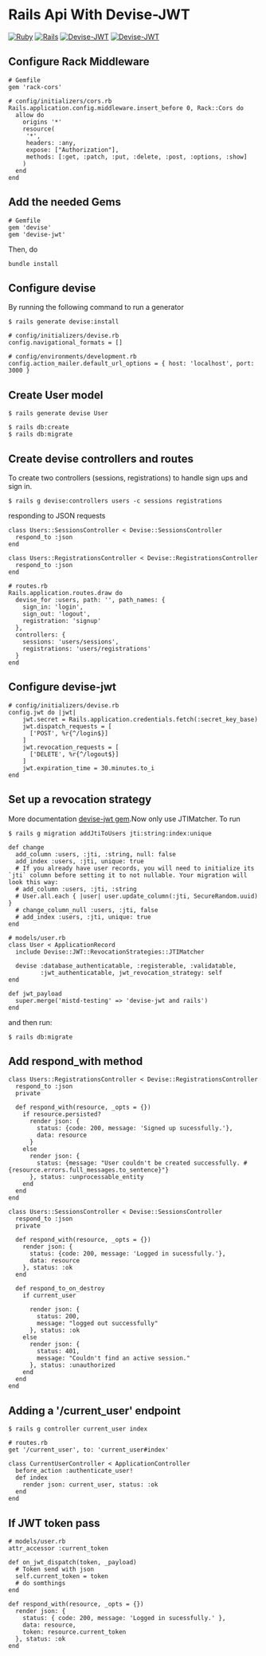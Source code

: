 # Rails Api With Devise-JWT

[![Ruby](https://badgen.net/badge/ruby/v3.0.0/:color?icon=ruby&color=red)](https://www.ruby-lang.org/en/news/2021/11/24/ruby-3-0-3-released/)
[![Rails](https://badgen.net/badge/rails/v6.1.4.1/:color?color=red)](https://rubygems.org/gems/rails/versions/6.1.4.1)
[![Devise-JWT](https://badgen.net/badge/devise/v4.8.0/:color?color=yellow)](https://rubygems.org/gems/devise/versions/4.8.0)
[![Devise-JWT](https://badgen.net/badge/devise-jwt/v0.9.0/:color?color=yellow)](https://rubygems.org/gems/devise-jwt/versions/0.9.0)

## Configure Rack Middleware

```
# Gemfile
gem 'rack-cors'
```

```
# config/initializers/cors.rb
Rails.application.config.middleware.insert_before 0, Rack::Cors do
  allow do
    origins '*'
    resource(
     '*',
     headers: :any,
     expose: ["Authorization"],
     methods: [:get, :patch, :put, :delete, :post, :options, :show]
    )
  end
end
```

## Add the needed Gems

```
# Gemfile
gem 'devise'
gem 'devise-jwt'
```

Then, do

```
bundle install
```

## Configure devise

By running the following command to run a generator

```
$ rails generate devise:install
```

```
# config/initializers/devise.rb
config.navigational_formats = []
```

```
# config/environments/development.rb
config.action_mailer.default_url_options = { host: 'localhost', port: 3000 }
```

## Create User model

```
$ rails generate devise User
```

```
$ rails db:create
$ rails db:migrate
```

## Create devise controllers and routes

To create two controllers (sessions, registrations) to handle sign ups and sign in.

```
$ rails g devise:controllers users -c sessions registrations
```

responding to JSON requests

```
class Users::SessionsController < Devise::SessionsController
  respond_to :json
end
```

```
class Users::RegistrationsController < Devise::RegistrationsController
  respond_to :json
end
```

```
# routes.rb
Rails.application.routes.draw do
  devise_for :users, path: '', path_names: {
    sign_in: 'login',
    sign_out: 'logout',
    registration: 'signup'
  },
  controllers: {
    sessions: 'users/sessions',
    registrations: 'users/registrations'
  }
end
```

## Configure devise-jwt

```
# config/initializers/devise.rb
config.jwt do |jwt|
    jwt.secret = Rails.application.credentials.fetch(:secret_key_base)
    jwt.dispatch_requests = [
      ['POST', %r{^/login$}]
    ]
    jwt.revocation_requests = [
      ['DELETE', %r{^/logout$}]
    ]
    jwt.expiration_time = 30.minutes.to_i
end
```

## Set up a revocation strategy

More documentation [devise-jwt gem](https://github.com/waiting-for-dev/devise-jwt).Now only use JTIMatcher.
To run

```
$ rails g migration addJtiToUsers jti:string:index:unique
```

```
def change
  add_column :users, :jti, :string, null: false
  add_index :users, :jti, unique: true
  # If you already have user records, you will need to initialize its `jti` column before setting it to not nullable. Your migration will look this way:
  # add_column :users, :jti, :string
  # User.all.each { |user| user.update_column(:jti, SecureRandom.uuid) }
  # change_column_null :users, :jti, false
  # add_index :users, :jti, unique: true
end
```

```
# models/user.rb
class User < ApplicationRecord
  include Devise::JWT::RevocationStrategies::JTIMatcher

  devise :database_authenticatable, :registerable, :validatable,
         :jwt_authenticatable, jwt_revocation_strategy: self
end
```

```
def jwt_payload
  super.merge('mistd-testing' => 'devise-jwt and rails')
end
```

and then run:

```
$ rails db:migrate
```

## Add respond_with method

```
class Users::RegistrationsController < Devise::RegistrationsController
  respond_to :json
  private

  def respond_with(resource, _opts = {})
    if resource.persisted?
      render json: {
        status: {code: 200, message: 'Signed up sucessfully.'},
        data: resource
      }
    else
      render json: {
        status: {message: "User couldn't be created successfully. #{resource.errors.full_messages.to_sentence}"}
      }, status: :unprocessable_entity
    end
  end
end
```

```
class Users::SessionsController < Devise::SessionsController
  respond_to :json
  private

  def respond_with(resource, _opts = {})
    render json: {
      status: {code: 200, message: 'Logged in sucessfully.'},
      data: resource
    }, status: :ok
  end

  def respond_to_on_destroy
    if current_user

      render json: {
        status: 200,
        message: "logged out successfully"
      }, status: :ok
    else
      render json: {
        status: 401,
        message: "Couldn't find an active session."
      }, status: :unauthorized
    end
  end
end
```

## Adding a '/current_user' endpoint

```
$ rails g controller current_user index
```

```
# routes.rb
get '/current_user', to: 'current_user#index'
```

```
class CurrentUserController < ApplicationController
  before_action :authenticate_user!
  def index
    render json: current_user, status: :ok
  end
end
```

## If JWT token pass

```
# models/user.rb
attr_accessor :current_token

def on_jwt_dispatch(token, _payload)
  # Token send with json
  self.current_token = token
  # do somthings
end
```

```
def respond_with(resource, _opts = {})
  render json: {
    status: { code: 200, message: 'Logged in sucessfully.' },
    data: resource,
    token: resource.current_token
  }, status: :ok
end
```
